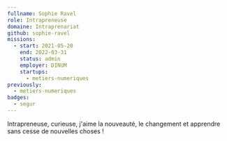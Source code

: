 ```yaml
---
fullname: Sophie Ravel
role: Intrapreneuse
domaine: Intraprenariat
github: sophie-ravel
missions:
  - start: 2021-05-20
    end: 2022-03-31
    status: admin
    employer: DINUM
    startups:
      - metiers-numeriques
previously:
  - metiers-numeriques
badges:
  - segur
---
```

Intrapreneuse, curieuse, j'aime la nouveauté, le changement et apprendre sans cesse de nouvelles choses !